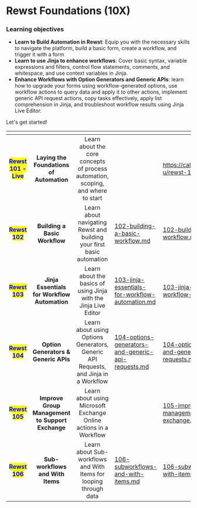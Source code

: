 # Rewst Foundations (10X)

### Learning objectives

* **Learn to Build Automation in Rewst**: Equip you with the necessary skills to navigate the platform, build a basic form, create a workflow, and trigger it with a form
* **Learn to use Jinja to enhance workflows**: Cover basic syntax, variable expressions and filters, control flow statements, comments, and whitespace, and use context variables in Jinja.
* **Enhance Workflows with Option Generators and Generic APIs**: learn how to upgrade your forms using workflow-generated options, use workflow actions to query data and apply it to other actions, implement generic API request actions, copy tasks effectively, apply list comprehension in Jinja, and troubleshoot workflow results using Jinja Live Editor.

Let's get started!

<table data-view="cards"><thead><tr><th align="center"></th><th align="center"></th><th align="center"></th><th data-hidden data-type="content-ref"></th><th data-hidden data-card-target data-type="content-ref"></th></tr></thead><tbody><tr><td align="center"><mark style="color:blue;"><strong>Rewst 101 - Live</strong></mark></td><td align="center"><strong>Laying the Foundations of Automation</strong></td><td align="center">Learn about the core concepts of process automation, scoping, and where to start</td><td></td><td><a href="https://calendly.com/cluck-u/rewst-101">https://calendly.com/cluck-u/rewst-101</a></td></tr><tr><td align="center"><mark style="color:blue;"><strong>Rewst 102</strong></mark></td><td align="center"><strong>Building a Basic Workflow</strong></td><td align="center">Learn about navigating Rewst and building your first basic automation</td><td><a href="102-building-a-basic-workflow.md">102-building-a-basic-workflow.md</a></td><td><a href="102-building-a-basic-workflow.md">102-building-a-basic-workflow.md</a></td></tr><tr><td align="center"><mark style="color:blue;"><strong>Rewst 103</strong></mark></td><td align="center"><strong>Jinja Essentials for Workflow Automation</strong></td><td align="center">Learn about the basics of using Jinja with the Jinja Live Editor</td><td><a href="103-jinja-essentials-for-workflow-automation.md">103-jinja-essentials-for-workflow-automation.md</a></td><td><a href="103-jinja-essentials-for-workflow-automation.md">103-jinja-essentials-for-workflow-automation.md</a></td></tr><tr><td align="center"><mark style="color:blue;"><strong>Rewst 104</strong></mark></td><td align="center"><strong>Option Generators &#x26; Generic APIs</strong></td><td align="center">Learn about using Options Generators, Generic API Requests, and Jinja in a Workflow</td><td><a href="104-options-generators-and-generic-api-requests.md">104-options-generators-and-generic-api-requests.md</a></td><td><a href="104-options-generators-and-generic-api-requests.md">104-options-generators-and-generic-api-requests.md</a></td></tr><tr><td align="center"><mark style="color:blue;"><strong>Rewst 105</strong></mark></td><td align="center"><strong>Improve Group Management to Support Exchange</strong></td><td align="center">Learn about using Microsoft Exchange Online actions in a Workflow</td><td></td><td><a href="105-improve-group-management-to-support-exchange.md">105-improve-group-management-to-support-exchange.md</a></td></tr><tr><td align="center"><mark style="color:blue;"><strong>Rewst 106</strong></mark></td><td align="center"><strong>Sub-workflows and With Items</strong></td><td align="center">Learn about Sub-workflows and With Items for looping through data</td><td><a href="106-subworkflows-and-with-items.md">106-subworkflows-and-with-items.md</a></td><td><a href="106-subworkflows-and-with-items.md">106-subworkflows-and-with-items.md</a></td></tr></tbody></table>
